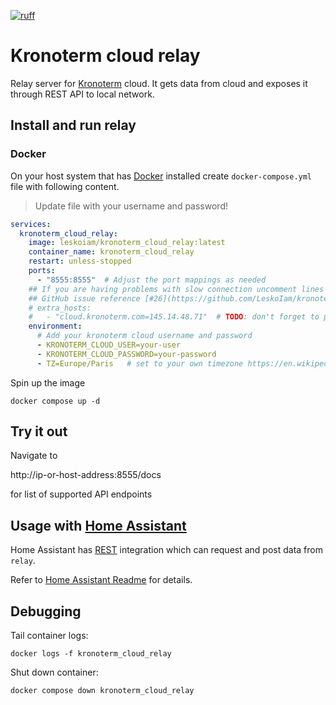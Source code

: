[![ruff](https://github.com/LeskoIam/kronoterm_cloud_relay/actions/workflows/ruff.yml/badge.svg?branch=master)](https://github.com/LeskoIam/kronoterm_cloud_relay/actions/workflows/ruff.yml)
# Kronoterm cloud relay

Relay server for [Kronoterm](https://kronoterm.com//) cloud. It gets data from cloud and exposes it through REST API to local network. 

## Install and run relay
### Docker
On your host system that has [Docker](https://www.docker.com/) installed create `docker-compose.yml` 
file with following content. 
> Update file with your username and password!
```yaml
services:
  kronoterm_cloud_relay:
    image: leskoiam/kronoterm_cloud_relay:latest
    container_name: kronoterm_cloud_relay
    restart: unless-stopped
    ports:
      - "8555:8555"  # Adjust the port mappings as needed
    ## If you are having problems with slow connection uncomment lines bellow.
    ## GitHub issue reference [#26](https://github.com/LeskoIam/kronoterm_cloud_relay/issues/26)
    # extra_hosts:
    #   - "cloud.kronoterm.com=145.14.48.71"  # TODO: don't forget to periodically check the validity of IP
    environment:
      # Add your kronoterm cloud username and password
      - KRONOTERM_CLOUD_USER=your-user
      - KRONOTERM_CLOUD_PASSWORD=your-password
      - TZ=Europe/Paris   # set to your own timezone https://en.wikipedia.org/wiki/List_of_tz_database_time_zones
```
Spin up the image
```shell
docker compose up -d
```

## Try it out
Navigate to

http://ip-or-host-address:8555/docs

for list of supported API endpoints

## Usage with [Home Assistant](https://www.home-assistant.io/)
Home Assistant has [REST](https://www.home-assistant.io/integrations/rest) integration which can request and post data from `relay`.

Refer to [Home Assistant Readme](./docs/home_assistant.md) for details.

## Debugging
Tail container logs:
```shell
docker logs -f kronoterm_cloud_relay
```
Shut down container:
```shell
docker compose down kronoterm_cloud_relay
```

